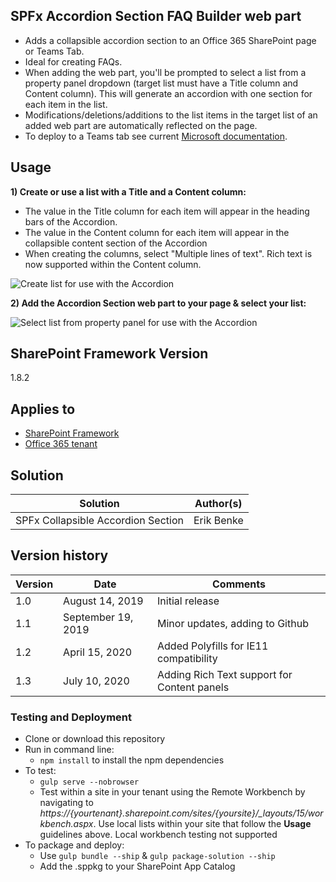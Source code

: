 ## SPFx Accordion Section FAQ Builder web part

* Adds a collapsible accordion section to an Office 365 SharePoint page or Teams Tab.
* Ideal for creating FAQs.
* When adding the web part, you'll be prompted to select a list from a property panel dropdown (target list must have a Title column and Content column).  This will generate an accordion with one section for each item in the list.
* Modifications/deletions/additions to the list items in the target list of an added web part are automatically reflected on the page.
* To deploy to a Teams tab see current [Microsoft documentation](https://docs.microsoft.com/en-us/sharepoint/dev/spfx/web-parts/get-started/using-web-part-as-ms-teams-tab).

## Usage

**1) Create or use a list with a Title and a Content column:**
* The value in the Title column for each item will appear in the heading bars of the Accordion.  
* The value in the Content column for each item will appear in the collapsible content section of the Accordion
* When creating the columns, select "Multiple lines of text".  Rich text is now supported within the Content column.



![Create list for use with the Accordion](./assets/ListForAccordion.png)

**2) Add the Accordion Section web part to your page & select your list:**  



![Select list from property panel for use with the Accordion](./assets/AccordionSettings.png)

## SharePoint Framework Version 
1.8.2

## Applies to

* [SharePoint Framework](https:/dev.office.com/sharepoint)
* [Office 365 tenant](https://dev.office.com/sharepoint/docs/spfx/set-up-your-development-environment)

## Solution

Solution|Author(s)
--------|---------
SPFx Collapsible Accordion Section|Erik Benke


## Version history

Version|Date|Comments
-------|----|--------
1.0|August 14, 2019|Initial release
1.1|September 19, 2019|Minor updates, adding to Github
1.2|April 15, 2020|Added Polyfills for IE11 compatibility
1.3|July 10, 2020|Adding Rich Text support for Content panels


### Testing and Deployment

- Clone or download this repository
- Run in command line:
  - `npm install` to install the npm dependencies
- To test:
  - `gulp serve --nobrowser`
  -  Test within a site in your tenant using the Remote Workbench by navigating to *https://\{yourtenant\}.sharepoint.com/sites/\{yoursite\}/_layouts/15/workbench.aspx*.  Use local lists within your site that follow the **Usage** guidelines above.  Local workbench testing not supported
- To package and deploy:
  - Use `gulp bundle --ship` & `gulp package-solution --ship`
  - Add the .sppkg to your SharePoint App Catalog

